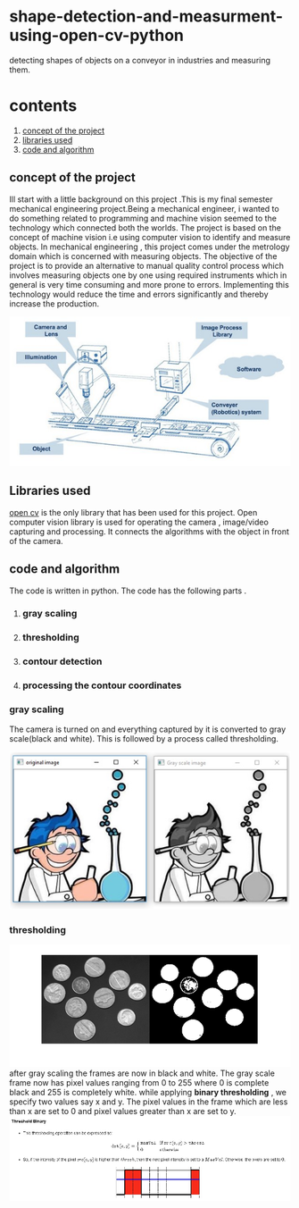 # shape-detection-and-measurment-using-open-cv-python
detecting shapes of objects on a conveyor in industries and measuring them. 

# contents
1. [concept of the project](#concept-of-the-project)
2. [libraries used](#libraries-used)
3. [code and algorithm](#Code-and-Algorithm)

## concept of the project
Ill start with a little background on this project .This is my final semester mechanical engineering project.Being a mechanical engineer, i wanted to do something related to programming and machine vision seemed to the technology which connected both the worlds. The project is based on the concept of machine vision i.e using computer vision to identify and measure objects. In mechanical engineering , this project comes under the metrology domain which is concerned with measuring objects. The objective of the project is to provide an alternative to  manual quality control process which involves measuring objects one by one using required instruments which in general is very time consuming and more prone to errors. Implementing this technology would reduce the time and errors significantly and thereby increase the production.

![](https://github.com/uday1and100/shape-detection-and-measurment-using-open-cv-python/blob/main/Example_of_a_machine_vision_conveyor_belt_application.jpg)


## Libraries used
[open cv](https://opencv-python.readthedocs.io/_/downloads/en/latest/pdf/) is the only library that has been used for this project. Open computer vision library is used for operating the camera , image/video capturing and processing. It connects the algorithms with the object in front of the camera. 

## code and algorithm

The code is written in python. The code has the following parts .

  1. ### gray scaling
  2. ### thresholding
  3. ### contour detection
  4. ### processing the contour coordinates
  
### gray scaling
The camera is turned on and everything captured by it is converted to gray scale(black and white). This is followed by a process called thresholding.

![](https://github.com/uday1and100/shape-detection-and-measurment-using-open-cv-python/blob/main/coloured-image-to-grayscale-using-opencv.jpg)

### thresholding

![](https://github.com/uday1and100/shape-detection-and-measurment-using-open-cv-python/blob/main/ConvertIntensityImageToBinaryImageUsingLevelThresholdExample_01.png)
after gray scaling the frames are now in black and white. The gray scale frame now has pixel values ranging from 0 to 255 where 0 is complete black and 255 is completely white. while applying **binary thresholding** , we specify two values say x and y. The pixel values in the frame which are less than x are set to 0 and pixel values greater than x are set to y.
![](https://github.com/uday1and100/shape-detection-and-measurment-using-open-cv-python/blob/main/thresh.jpg)







